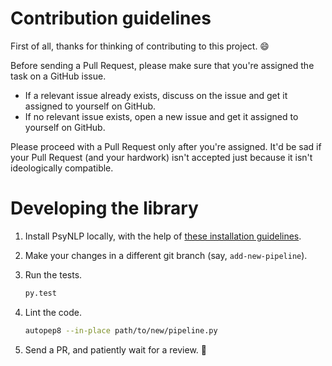 # Contribution guidelines

First of all, thanks for thinking of contributing to this project. :smile:

Before sending a Pull Request, please make sure that you're assigned the task on a GitHub issue.

- If a relevant issue already exists, discuss on the issue and get it assigned to yourself on GitHub.
- If no relevant issue exists, open a new issue and get it assigned to yourself on GitHub.

Please proceed with a Pull Request only after you're assigned. It'd be sad if your Pull Request (and your hardwork) isn't accepted just because it isn't ideologically compatible.

# Developing the library

1. Install PsyNLP locally, with the help of [these installation guidelines](README.md#installation-guidelines).

2. Make your changes in a different git branch (say, `add-new-pipeline`).

3. Run the tests.

    ```sh
    py.test
    ```

4. Lint the code.

    ```sh
    autopep8 --in-place path/to/new/pipeline.py
    ```
5. Send a PR, and patiently wait for a review. :tada:
